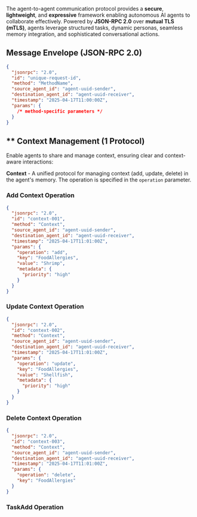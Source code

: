 The agent-to-agent communication protocol provides a **secure**, **lightweight**, and **expressive** framework enabling autonomous AI agents to collaborate effectively. Powered by **JSON-RPC 2.0** over **mutual TLS (mTLS)**, agents leverage structured tasks, dynamic personas, seamless memory integration, and sophisticated conversational actions.

## Message Envelope (JSON-RPC 2.0)

```json
{
  "jsonrpc": "2.0",
  "id": "unique-request-id",
  "method": "MethodName",
  "source_agent_id": "agent-uuid-sender",
  "destination_agent_id": "agent-uuid-receiver",
  "timestamp": "2025-04-17T11:00:00Z",
  "params": {
    /* method-specific parameters */
  }
}
```

## ** Context Management (1 Protocol) 

Enable agents to share and manage context, ensuring clear and context-aware interactions:

 **Context** - A unified protocol for managing context (add, update, delete) in the agent's memory. The operation is specified in the `operation` parameter.

### Add Context Operation

```json
{
  "jsonrpc": "2.0",
  "id": "context-001",
  "method": "Context",
  "source_agent_id": "agent-uuid-sender",
  "destination_agent_id": "agent-uuid-receiver",
  "timestamp": "2025-04-17T11:01:00Z",
  "params": {
    "operation": "add",
    "key": "FoodAllergies",
    "value": "Shrimp",
    "metadata": {
      "priority": "high"
    }
  }
}
```

### Update Context Operation

```json
{
  "jsonrpc": "2.0",
  "id": "context-002",
  "method": "Context",
  "source_agent_id": "agent-uuid-sender",
  "destination_agent_id": "agent-uuid-receiver",
  "timestamp": "2025-04-17T11:01:00Z",
  "params": {
    "operation": "update",
    "key": "FoodAllergies",
    "value": "Shellfish",
    "metadata": {
      "priority": "high"
    }
  }
}
```

### Delete Context Operation

```json
{
  "jsonrpc": "2.0",
  "id": "context-003",
  "method": "Context",
  "source_agent_id": "agent-uuid-sender",
  "destination_agent_id": "agent-uuid-receiver",
  "timestamp": "2025-04-17T11:01:00Z",
  "params": {
    "operation": "delete",
    "key": "FoodAllergies"
  }
}
```

### TaskAdd Operation



